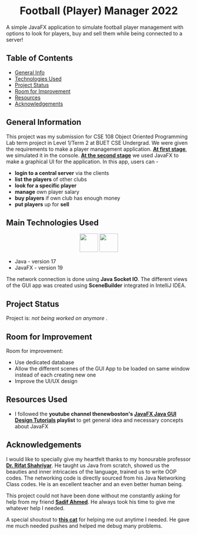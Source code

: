 <p align="center"> <h1 align="center"> Football (Player) Manager 2022 </h1> </p>

A simple JavaFX application to simulate football player management with options to look for players, buy and sell them while being connected to a server!


## Table of Contents

- [General Info](#general-information)
- [Technologies Used](#main-technologies-used)
- [Project Status](#project-status)
- [Room for Improvement](#room-for-improvement)
- [Resources](#resources-used)
- [Acknowledgements](#acknowledgements)

## General Information

This project was my submission for CSE 108 Object Oriented Programming Lab term project in Level 1/Term 2 at BUET CSE Undergrad.
We were given the requirements to make a player management application. **[At first stage](https://github.com/Mohaimin41/Java_Term_Project_1/tree/main/console)**, we simulated it in the console. **[At the second stage](https://github.com/Mohaimin41/Java_Term_Project_1/tree/main/JavaFX/java_term_project)** we used JavaFX to make a graphical UI for the application. In this app, users can -

- **login to a central server** via the clients
- **list the players** of other clubs
- **look for a specific player**
- **manage** own player salary
- **buy players** if own club has enough money
- **put players** up for **sell**

## Main Technologies Used

<p align="center">
  <img height="50" width="50" src="https://cdn.jsdelivr.net/gh/devicons/devicon/icons/java/java-original.svg" /> <img height="50" width="50" src="https://upload.wikimedia.org/wikipedia/en/c/cc/JavaFX_Logo.png" />      
</p>

- Java - version 17
- JavaFX - version 19

The network connection is done using **Java Socket IO**. The different views of the GUI app was created using **SceneBuilder** integrated in IntelliJ IDEA.

## Project Status

Project is: _not being worked on anymore_ .


## Room for Improvement

Room for improvement:

- Use dedicated database
- Allow the different scenes of the GUI App to be loaded on same window instead of each creating new one
- Improve the UI/UX design


## Resources Used

- I followed the **youtube channel thenewboston's [JavaFX Java GUI Design Tutorials](https://youtube.com/playlist?list=PL6gx4Cwl9DGBzfXLWLSYVy8EbTdpGbUIG) playlist** to get general idea and necessary concepts about JavaFX

## Acknowledgements

I would like to specially give my heartfelt thanks to my honourable professor **[Dr. Rifat Shahriyar](https://rifatshahriyar.github.io/)**. He taught us Java from scratch, showed us the beauties and inner intricacies of the language, trained us to write OOP codes. The networking code is directly sourced from his Java Networking Class codes. He is an excellent teacher and an even better human being.

This project could not have been done without me constantly asking for help from my friend **[Sadif Ahmed](https://github.com/sadif-ahmed)**. He always took his time to give me whatever help I needed.

A special shoutout to **[this cat](https://github.com/Siam11651)** for helping me out anytime I needed. He gave me much needed pushes and helped me debug many problems.
